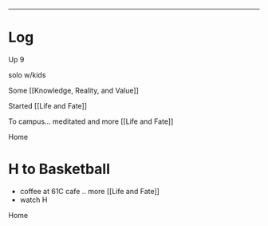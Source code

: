 

---

# Log

Up 9 

solo w/kids

Some [[Knowledge, Reality, and Value]]

Started [[Life and Fate]]

To campus... meditated and more [[Life and Fate]]

Home 

# H to Basketball
- coffee at 61C cafe .. more [[Life and Fate]]
- watch H 

Home

